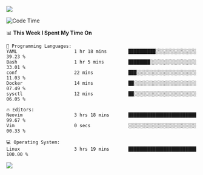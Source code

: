 <!-- [![Top Langs](https://github-readme-stats.vercel.app/api/top-langs/?username=gagahsyuja&theme=dracula&hide_border=true&border_radius=7)](https://github.com/anuraghazra/github-readme-stats) -->

![](https://komarev.com/ghpvc/?username=gagahsyuja&color=orange)

<!--START_SECTION:waka-->
![Code Time](http://img.shields.io/badge/Code%20Time-1%2C613%20hrs%201%20min-blue)

📊 **This Week I Spent My Time On** 

```text
💬 Programming Languages: 
YAML                     1 hr 18 mins        ██████████░░░░░░░░░░░░░░░   39.23 % 
Bash                     1 hr 5 mins         ████████░░░░░░░░░░░░░░░░░   33.01 % 
conf                     22 mins             ███░░░░░░░░░░░░░░░░░░░░░░   11.03 % 
Docker                   14 mins             ██░░░░░░░░░░░░░░░░░░░░░░░   07.49 % 
sysctl                   12 mins             ██░░░░░░░░░░░░░░░░░░░░░░░   06.05 % 

🔥 Editors: 
Neovim                   3 hrs 18 mins       █████████████████████████   99.67 % 
Vim                      0 secs              ░░░░░░░░░░░░░░░░░░░░░░░░░   00.33 % 

💻 Operating System: 
Linux                    3 hrs 19 mins       █████████████████████████   100.00 % 
```


<!--END_SECTION:waka-->

![](https://hit.yhype.me/github/profile?account_id=96577465)
